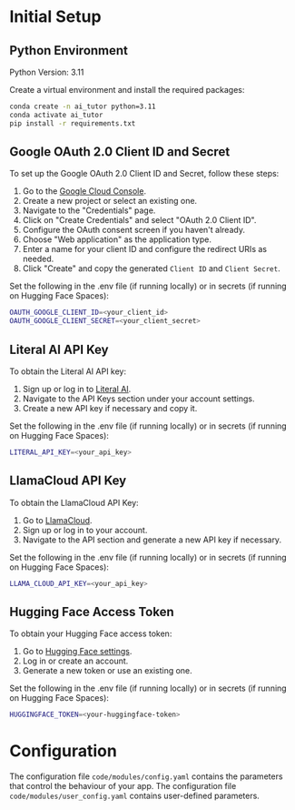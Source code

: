 # Initial Setup

## Python Environment

Python Version: 3.11

Create a virtual environment and install the required packages:

```bash
conda create -n ai_tutor python=3.11
conda activate ai_tutor
pip install -r requirements.txt
```

## Google OAuth 2.0 Client ID and Secret

To set up the Google OAuth 2.0 Client ID and Secret, follow these steps:

1. Go to the [Google Cloud Console](https://console.cloud.google.com/apis/credentials).
2. Create a new project or select an existing one.
3. Navigate to the "Credentials" page.
4. Click on "Create Credentials" and select "OAuth 2.0 Client ID".
5. Configure the OAuth consent screen if you haven't already.
6. Choose "Web application" as the application type.
7. Enter a name for your client ID and configure the redirect URIs as needed.
8. Click "Create" and copy the generated `Client ID` and `Client Secret`.

Set the following in the .env file (if running locally) or in secrets (if running on Hugging Face Spaces):

```bash
OAUTH_GOOGLE_CLIENT_ID=<your_client_id>
OAUTH_GOOGLE_CLIENT_SECRET=<your_client_secret>
```

## Literal AI API Key

To obtain the Literal AI API key:

1. Sign up or log in to [Literal AI](https://cloud.getliteral.ai/).
2. Navigate to the API Keys section under your account settings.
3. Create a new API key if necessary and copy it.

Set the following in the .env file (if running locally) or in secrets (if running on Hugging Face Spaces):

```bash
LITERAL_API_KEY=<your_api_key>
```

## LlamaCloud API Key

To obtain the LlamaCloud API Key:

1. Go to [LlamaCloud](https://cloud.llamaindex.ai/).
2. Sign up or log in to your account.
3. Navigate to the API section and generate a new API key if necessary.

Set the following in the .env file (if running locally) or in secrets (if running on Hugging Face Spaces):

```bash
LLAMA_CLOUD_API_KEY=<your_api_key>
```

## Hugging Face Access Token

To obtain your Hugging Face access token:

1. Go to [Hugging Face settings](https://huggingface.co/settings/tokens).
2. Log in or create an account.
3. Generate a new token or use an existing one.

Set the following in the .env file (if running locally) or in secrets (if running on Hugging Face Spaces):

```bash
HUGGINGFACE_TOKEN=<your-huggingface-token>
```

# Configuration

The configuration file `code/modules/config.yaml` contains the parameters that control the behaviour of your app.
The configuration file `code/modules/user_config.yaml` contains user-defined parameters.